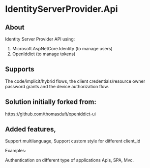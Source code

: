 # IdentityServerProvider.Api



## About

Identity Server Provider API using:

1. Microsoft.AspNetCore.Identity (to manage users)
2. OpenIddict (to manage tokens)

## Supports

The code/implicit/hybrid flows, the client credentials/resource owner password grants and the device authorization flow.

## Solution initially forked from:

https://github.com/thomasduft/openiddict-ui

## Added features,

Support multilanguage,
Support custom style for different client_id


Examples:

Authentication on different type of applications Apis, SPA, Mvc.

